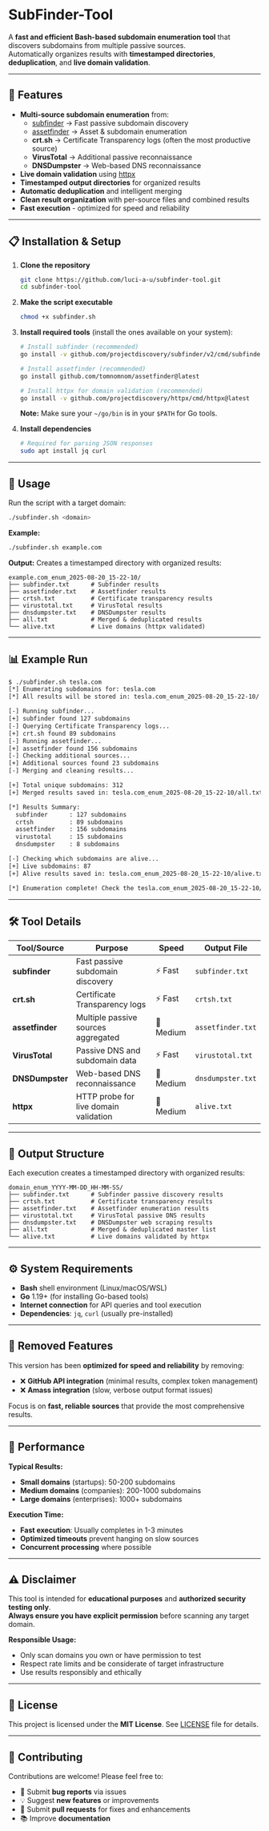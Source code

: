 # SubFinder-Tool

A **fast and efficient Bash-based subdomain enumeration tool** that discovers subdomains from multiple passive sources.  
Automatically organizes results with **timestamped directories**, **deduplication**, and **live domain validation**.

---

## 🚀 Features

- **Multi-source subdomain enumeration** from:
  - [subfinder](https://github.com/projectdiscovery/subfinder) → Fast passive subdomain discovery
  - [assetfinder](https://github.com/tomnomnom/assetfinder) → Asset & subdomain enumeration
  - **crt.sh** → Certificate Transparency logs (often the most productive source)
  - **VirusTotal** → Additional passive reconnaissance 
  - **DNSDumpster** → Web-based DNS reconnaissance
- **Live domain validation** using [httpx](https://github.com/projectdiscovery/httpx)
- **Timestamped output directories** for organized results
- **Automatic deduplication** and intelligent merging
- **Clean result organization** with per-source files and combined results
- **Fast execution** - optimized for speed and reliability

---

## 📋 Installation & Setup

1. **Clone the repository**
   ```bash
   git clone https://github.com/luci-a-u/subfinder-tool.git
   cd subfinder-tool
   ```

2. **Make the script executable**
   ```bash
   chmod +x subfinder.sh
   ```

3. **Install required tools** (install the ones available on your system):
   ```bash
   # Install subfinder (recommended)
   go install -v github.com/projectdiscovery/subfinder/v2/cmd/subfinder@latest

   # Install assetfinder (recommended)
   go install github.com/tomnomnom/assetfinder@latest

   # Install httpx for domain validation (recommended)
   go install -v github.com/projectdiscovery/httpx/cmd/httpx@latest
   ```

   **Note:** Make sure your `~/go/bin` is in your `$PATH` for Go tools.

4. **Install dependencies**
   ```bash
   # Required for parsing JSON responses
   sudo apt install jq curl
   ```

---

## 🔧 Usage

Run the script with a target domain:

```bash
./subfinder.sh <domain>
```

**Example:**
```bash
./subfinder.sh example.com
```

**Output:** Creates a timestamped directory with organized results:
```
example.com_enum_2025-08-20_15-22-10/
├── subfinder.txt      # Subfinder results
├── assetfinder.txt    # Assetfinder results  
├── crtsh.txt          # Certificate transparency results
├── virustotal.txt     # VirusTotal results
├── dnsdumpster.txt    # DNSDumpster results
├── all.txt            # Merged & deduplicated results
└── alive.txt          # Live domains (httpx validated)
```

---

## 📊 Example Run

```bash
$ ./subfinder.sh tesla.com
[*] Enumerating subdomains for: tesla.com
[*] All results will be stored in: tesla.com_enum_2025-08-20_15-22-10/

[-] Running subfinder...
[+] subfinder found 127 subdomains
[-] Querying Certificate Transparency logs...
[+] crt.sh found 89 subdomains
[-] Running assetfinder...
[+] assetfinder found 156 subdomains
[-] Checking additional sources...
[+] Additional sources found 23 subdomains
[-] Merging and cleaning results...

[+] Total unique subdomains: 312
[+] Merged results saved in: tesla.com_enum_2025-08-20_15-22-10/all.txt

[*] Results Summary:
  subfinder      : 127 subdomains
  crtsh          : 89 subdomains
  assetfinder    : 156 subdomains
  virustotal     : 15 subdomains
  dnsdumpster    : 8 subdomains

[-] Checking which subdomains are alive...
[+] Live subdomains: 87
[+] Alive results saved in: tesla.com_enum_2025-08-20_15-22-10/alive.txt

[*] Enumeration complete! Check the tesla.com_enum_2025-08-20_15-22-10/ directory for results.
```

---

## 🛠️ Tool Details

| Tool/Source | Purpose | Speed | Output File |
|-------------|---------|--------|-------------|
| **subfinder** | Fast passive subdomain discovery | ⚡ Fast | `subfinder.txt` |
| **crt.sh** | Certificate Transparency logs | ⚡ Fast | `crtsh.txt` |
| **assetfinder** | Multiple passive sources aggregated | 🔄 Medium | `assetfinder.txt` |
| **VirusTotal** | Passive DNS and subdomain data | ⚡ Fast | `virustotal.txt` |
| **DNSDumpster** | Web-based DNS reconnaissance | 🔄 Medium | `dnsdumpster.txt` |
| **httpx** | HTTP probe for live domain validation | 🔄 Medium | `alive.txt` |

---

## 📁 Output Structure

Each execution creates a timestamped directory with organized results:

```
domain_enum_YYYY-MM-DD_HH-MM-SS/
├── subfinder.txt      # Subfinder passive discovery results
├── crtsh.txt          # Certificate transparency results  
├── assetfinder.txt    # Assetfinder enumeration results
├── virustotal.txt     # VirusTotal passive DNS results
├── dnsdumpster.txt    # DNSDumpster web scraping results
├── all.txt            # Merged & deduplicated master list
└── alive.txt          # Live domains validated by httpx
```

---

## ⚙️ System Requirements

- **Bash** shell environment (Linux/macOS/WSL)
- **Go** 1.19+ (for installing Go-based tools)
- **Internet connection** for API queries and tool execution
- **Dependencies**: `jq`, `curl` (usually pre-installed)

---

## 🚫 Removed Features

This version has been **optimized for speed and reliability** by removing:
- ❌ **GitHub API integration** (minimal results, complex token management)
- ❌ **Amass integration** (slow, verbose output format issues)

Focus is on **fast, reliable sources** that provide the most comprehensive results.

---

## 🎯 Performance

**Typical Results:**
- **Small domains** (startups): 50-200 subdomains
- **Medium domains** (companies): 200-1000 subdomains  
- **Large domains** (enterprises): 1000+ subdomains

**Execution Time:**
- **Fast execution**: Usually completes in 1-3 minutes
- **Optimized timeouts** prevent hanging on slow sources
- **Concurrent processing** where possible

---

## ⚠️ Disclaimer

This tool is intended for **educational purposes** and **authorized security testing only**.  
**Always ensure you have explicit permission** before scanning any target domain.

**Responsible Usage:**
- Only scan domains you own or have permission to test
- Respect rate limits and be considerate of target infrastructure
- Use results responsibly and ethically

---

## 📄 License

This project is licensed under the **MIT License**. See [LICENSE](LICENSE) file for details.

---

## 🤝 Contributing

Contributions are welcome! Please feel free to:
- 🐛 Submit **bug reports** via issues
- 💡 Suggest **new features** or improvements  
- 🔧 Submit **pull requests** for fixes and enhancements
- 📚 Improve **documentation**
